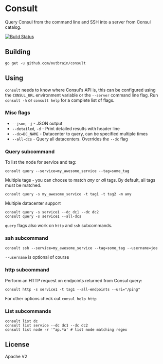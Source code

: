 # Consult
Query Consul from the command line and SSH into a server from Consul catalog.

[![Build Status](https://travis-ci.org/outbrain/consult.svg?branch=master)](https://travis-ci.org/outbrain/consult)

## Building

```
go get -u github.com/outbrain/consult
```

## Using

`consult` needs to know where Consul's API is, this can be configured using the `CONSUL_URL` environment variable or the `--server` command line flag.
Run `consult -h` or `consult help` for a complete list of flags.

### Misc flags

* `--json`, `-j` - JSON output
* `--detailed`, `-d` - Print detailed results with header line
* `--dc=DC_NAME` - Datacenter to query, can be specified multiple times
* `--all-dcs` - Query all datacenters. Overrides the `--dc` flag 

### Query subcommand

To list the node for service and tag:

```
consult query --service=my_awesome_service --tag=some_tag
```

Multiple tags - you can choose to match _any_ or _all_ tags. By default, all tags must be matched.

```
consult query -s my_awesome_service -t tag1 -t tag2 -m any
```

Multiple datacenter support
```
consult query -s service1 --dc dc1 --dc dc2
consult query -s service1 --all-dcs
```

`query` flags also work on `http` and `ssh` subcommands.

### ssh subcommand

```
consult ssh --service=my_awesome_service --tag=some_tag --username=joe
```
`--username` is optional of course


### http subcommand

Perform an HTTP request on endpoints returned from Consul query:

```
consult http -s service1 -t tag1 --all-endpoints --uri="/ping"
```

For other options check out `consul help http`

### List subcommands

```
consult list dc
consult list service --dc dc1 --dc dc2
consult list node -r '^ap.*a' # list node matching regex
```

## License

Apache V2
